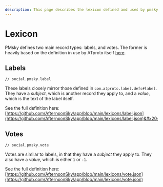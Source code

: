 ```yaml
---
description: This page describes the lexicon defined and used by pmsky
---
```


# Lexicon

PMsky defines two main record types: labels, and votes.  The former is heavily based on the definition in use by ATproto itself [here](https://github.com/bluesky-social/atproto/blob/a8f06939f94b3a5efee4b56c4de0e36502ff15fd/lexicons/com/atproto/label/defs.json#L5). &#x20;

## Labels

```
// social.pmsky.label
```

These labels closely mirror those defined in `com.atproto.label.defs#label`.  They have a _subject_, which is another record they apply to, and a _value_, which is the text of the label itself.&#x20;

See the full definition here: [https://github.com/AfternoonSky/app/blob/main/lexicons/label.json](https://github.com/AfternoonSky/app/blob/main/lexicons/label.json)&#x20;

## Votes

```
// social.pmsky.vote
```

Votes are similar to labels, in that they have a _subject_ they apply to.  They also have a _value_, which is either `1` or `-1`. &#x20;

See the full definition here: [https://github.com/AfternoonSky/app/blob/main/lexicons/vote.json](https://github.com/AfternoonSky/app/blob/main/lexicons/vote.json)

